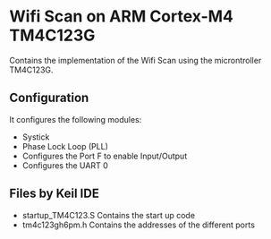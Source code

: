 	
# Wifi Scan on ARM Cortex-M4 TM4C123G

Contains the implementation of the Wifi Scan using the
microntroller TM4C123G.

## Configuration

It configures the following modules:

- Systick
- Phase Lock Loop (PLL) 
- Configures the Port F to enable Input/Output
- Configures the UART 0

## Files by Keil IDE

- startup_TM4C123.S Contains the start up code
- tm4c123gh6pm.h Contains the addresses of the different ports

